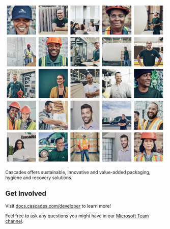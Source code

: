 ![Employees](../images/cascades-employee.png)

Cascades offers sustainable, innovative and value-added packaging, hygiene and recovery solutions.

## Get Involved

Visit [docs.cascades.com/developer](https://docs.cascades.com/developer/guidelines/) to learn more!

Feel free to ask any questions you might have in our [Microsoft Team channel](https://teams.microsoft.com/l/channel/19%3a8b5d2a982c414973af5cc4a73cf63c0d%40thread.skype/Git?groupId=fcefae7a-db06-4f6d-b7e9-a479f20476c3&tenantId=a866874a-d0e3-4a03-a79d-4c893ab51296).
